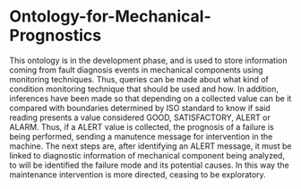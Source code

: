 # Ontology-for-Mechanical-Prognostics
This ontology is in the development phase, and is used to store information coming from fault diagnosis events in mechanical components using monitoring techniques. Thus, queries can be made about what kind of condition monitoring technique that should be used and how. In addition, inferences have been made so that depending on a collected value can be it compared with boundaries determined by ISO standard to know if said reading presents a value considered GOOD, SATISFACTORY, ALERT or ALARM. Thus, if a ALERT value is collected, the prognosis of a failure is being performed, sending a manutence message for intervention in the machine.
The next steps are, after identifying an ALERT message, it must be linked to diagnostic information of mechanical component being analyzed, to will be identified the failure mode and its potential causes. In this way the maintenance intervention is more directed, ceasing to be exploratory.

